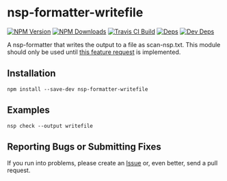 # nsp-formatter-writefile

[![NPM Version][npm-image]][npm-url]
[![NPM Downloads][downloads-image]][downloads-url]
[![Travis CI Build][travis-image]][travis-url]
[![Deps][david-image]][david-url]
[![Dev Deps][david-dev-image]][david-dev-url]

A nsp-formatter that writes the output to a file as scan-nsp.txt. This module should only be used until [this feature request](https://github.com/nodesecurity/nsp/issues/151) is implemented.

## Installation

    npm install --save-dev nsp-formatter-writefile

## Examples

```
nsp check --output writefile
```

## Reporting Bugs or Submitting Fixes

If you run into problems, please create an [Issue](https://github.com/ewanharris/nsp-formatter-writefile/issues) or, even better, send a pull request.


[npm-image]: https://img.shields.io/npm/v/nsp-formatter-writefile.svg
[npm-url]: https://npmjs.org/package/nsp-formatter-writefile
[downloads-image]: https://img.shields.io/npm/dm/nsp-formatter-writefile.svg
[downloads-url]: https://npmjs.org/package/nsp-formatter-writefile
[travis-image]: https://img.shields.io/travis/ewanharris/nsp-formatter-writefile.svg
[travis-url]: https://travis-ci.org/ewanharris/nsp-formatter-writefile
[david-image]: https://img.shields.io/david/ewanharris/nsp-formatter-writefile.svg
[david-url]: https://david-dm.org/ewanharris/nsp-formatter-writefile
[david-dev-image]: https://img.shields.io/david/dev/ewanharris/nsp-formatter-writefile.svg
[david-dev-url]: https://david-dm.org/ewanharris/nsp-formatter-writefile#info=devDependencies

